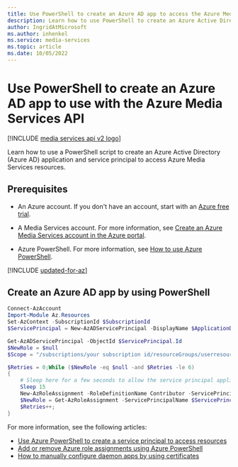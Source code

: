 ```yaml
---
title: Use PowerShell to create an Azure AD app to access the Azure Media Services API
description: Learn how to use PowerShell to create an Azure Active Directory (Azure AD) app and set it up to access the Azure Media Services API.
author: IngridAtMicrosoft
ms.author: inhenkel
ms.service: media-services
ms.topic: article
ms.date: 10/05/2022
---
```


# Use PowerShell to create an Azure AD app to use with the Azure Media Services API

[!INCLUDE [media services api v2 logo](./includes/v2-hr.md)]



Learn how to use a PowerShell script to create an Azure Active Directory (Azure AD) application and service principal to access Azure Media Services resources.

## Prerequisites

- An Azure account. If you don't have an account, start with an [Azure free trial](https://azure.microsoft.com/pricing/free-trial/).
- A Media Services account. For more information, see [Create an Azure Media Services account in the Azure portal](media-services-portal-create-account.md).

- Azure PowerShell. For more information, see [How to use Azure PowerShell](/powershell/azure/).

[!INCLUDE [updated-for-az](../latest/includes/updated-for-az.md)]

## Create an Azure AD app by using PowerShell

```powershell
Connect-AzAccount
Import-Module Az.Resources
Set-AzContext -SubscriptionId $SubscriptionId
$ServicePrincipal = New-AzADServicePrincipal -DisplayName $ApplicationDisplayName -Password $Password

Get-AzADServicePrincipal -ObjectId $ServicePrincipal.Id
$NewRole = $null
$Scope = "/subscriptions/your subscription id/resourceGroups/userresourcegroup/providers/microsoft.media/mediaservices/your media account"

$Retries = 0;While ($NewRole -eq $null -and $Retries -le 6)
{
    # Sleep here for a few seconds to allow the service principal application to become active (usually, it will take only a couple of seconds)
    Sleep 15
    New-AzRoleAssignment -RoleDefinitionName Contributor -ServicePrincipalName $ServicePrincipal.ApplicationId -Scope $Scope | Write-Verbose -ErrorAction SilentlyContinue
    $NewRole = Get-AzRoleAssignment -ServicePrincipalName $ServicePrincipal.ApplicationId -ErrorAction SilentlyContinue
    $Retries++;
}
```

For more information, see the following articles:

- [Use Azure PowerShell to create a service principal to access resources](/azure/active-directory/develop/howto-authenticate-service-principal-powershell)
- [Add or remove Azure role assignments using Azure PowerShell](/azure/role-based-access-control/role-assignments-powershell)
- [How to manually configure daemon apps by using certificates](https://github.com/azure-samples/active-directory-dotnetcore-daemon-v2)
